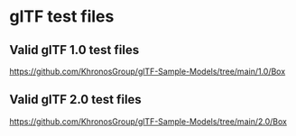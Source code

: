 # glTF test files

## Valid glTF 1.0 test files

https://github.com/KhronosGroup/glTF-Sample-Models/tree/main/1.0/Box

##  Valid glTF 2.0 test files

https://github.com/KhronosGroup/glTF-Sample-Models/tree/main/2.0/Box
